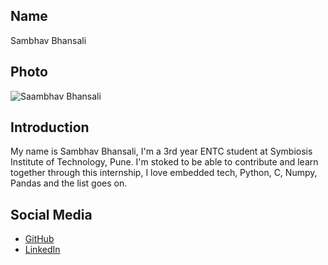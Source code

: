 ## Name
Sambhav Bhansali

## Photo
![Saambhav Bhansali](https://link-to-your-photo.jpg)

## Introduction
My name is Sambhav Bhansali, I'm a 3rd year ENTC student at Symbiosis Institute of Technology, Pune.
I'm stoked to be able to contribute and learn together through this internship, I love embedded tech, Python, C, Numpy, Pandas and the list goes on.

## Social Media
- [GitHub](https://github.com/Sambhavvv)
- [LinkedIn](https://www.linkedin.com/in/sambhav-bhansali-aa5b90224/)

